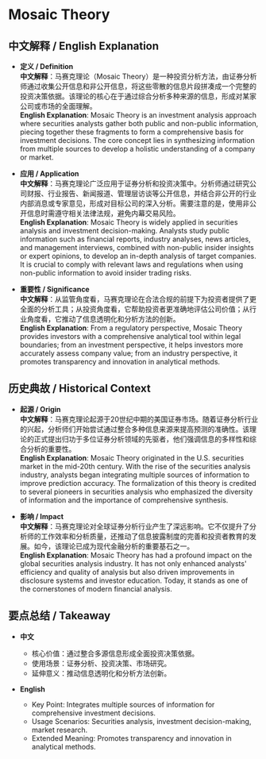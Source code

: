 # Mosaic Theory

## 中文解释 / English Explanation

* **定义 / Definition**  
  **中文解释**：马赛克理论（Mosaic Theory）是一种投资分析方法，由证券分析师通过收集公开信息和非公开信息，将这些零散的信息片段拼凑成一个完整的投资决策依据。该理论的核心在于通过综合分析多种来源的信息，形成对某家公司或市场的全面理解。  
  **English Explanation**: Mosaic Theory is an investment analysis approach where securities analysts gather both public and non-public information, piecing together these fragments to form a comprehensive basis for investment decisions. The core concept lies in synthesizing information from multiple sources to develop a holistic understanding of a company or market.

* **应用 / Application**  
  **中文解释**：马赛克理论广泛应用于证券分析和投资决策中。分析师通过研究公司财报、行业报告、新闻报道、管理层访谈等公开信息，并结合非公开的行业内部消息或专家意见，形成对目标公司的深入分析。需要注意的是，使用非公开信息时需遵守相关法律法规，避免内幕交易风险。  
  **English Explanation**: Mosaic Theory is widely applied in securities analysis and investment decision-making. Analysts study public information such as financial reports, industry analyses, news articles, and management interviews, combined with non-public insider insights or expert opinions, to develop an in-depth analysis of target companies. It is crucial to comply with relevant laws and regulations when using non-public information to avoid insider trading risks.

* **重要性 / Significance**  
  **中文解释**：从监管角度看，马赛克理论在合法合规的前提下为投资者提供了更全面的分析工具；从投资角度看，它帮助投资者更准确地评估公司价值；从行业角度看，它推动了信息透明化和分析方法的创新。  
  **English Explanation**: From a regulatory perspective, Mosaic Theory provides investors with a comprehensive analytical tool within legal boundaries; from an investment perspective, it helps investors more accurately assess company value; from an industry perspective, it promotes transparency and innovation in analytical methods.

## 历史典故 / Historical Context

* **起源 / Origin**  
  **中文解释**：马赛克理论起源于20世纪中期的美国证券市场。随着证券分析行业的兴起，分析师们开始尝试通过整合多种信息来源来提高预测的准确性。该理论的正式提出归功于多位证券分析领域的先驱者，他们强调信息的多样性和综合分析的重要性。  
  **English Explanation**: Mosaic Theory originated in the U.S. securities market in the mid-20th century. With the rise of the securities analysis industry, analysts began integrating multiple sources of information to improve prediction accuracy. The formalization of this theory is credited to several pioneers in securities analysis who emphasized the diversity of information and the importance of comprehensive synthesis.

* **影响 / Impact**  
  **中文解释**：马赛克理论对全球证券分析行业产生了深远影响。它不仅提升了分析师的工作效率和分析质量，还推动了信息披露制度的完善和投资者教育的发展。如今，该理论已成为现代金融分析的重要基石之一。  
  **English Explanation**: Mosaic Theory has had a profound impact on the global securities analysis industry. It has not only enhanced analysts' efficiency and quality of analysis but also driven improvements in disclosure systems and investor education. Today, it stands as one of the cornerstones of modern financial analysis.

## 要点总结 / Takeaway

* **中文**  
  - 核心价值：通过整合多源信息形成全面投资决策依据。
  - 使用场景：证券分析、投资决策、市场研究。
  - 延伸意义：推动信息透明化和分析方法创新。

* **English**  
  - Key Point: Integrates multiple sources of information for comprehensive investment decisions.
  - Usage Scenarios: Securities analysis, investment decision-making, market research.
  - Extended Meaning: Promotes transparency and innovation in analytical methods.